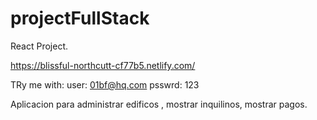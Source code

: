 # projectFullStack

React Project.

https://blissful-northcutt-cf77b5.netlify.com/



TRy me with:
user:  01bf@hq.com
psswrd: 123

Aplicacion para administrar edificos , mostrar inquilinos, mostrar pagos.
